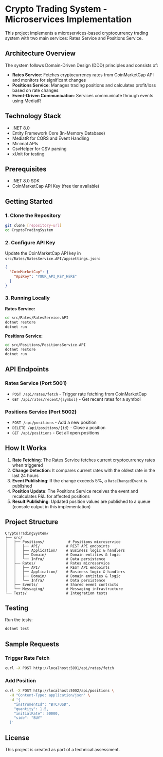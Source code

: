 # Crypto Trading System - Microservices Implementation

This project implements a microservices-based cryptocurrency trading system with two main services: Rates Service and Positions Service.

## Architecture Overview

The system follows Domain-Driven Design (DDD) principles and consists of:

- **Rates Service**: Fetches cryptocurrency rates from CoinMarketCap API and monitors for significant changes
- **Positions Service**: Manages trading positions and calculates profit/loss based on rate changes
- **Event-Driven Communication**: Services communicate through events using MediatR

## Technology Stack

- .NET 8.0
- Entity Framework Core (In-Memory Database)
- MediatR for CQRS and Event Handling
- Minimal APIs
- CsvHelper for CSV parsing
- xUnit for testing

## Prerequisites

- .NET 8.0 SDK
- CoinMarketCap API Key (free tier available)

## Getting Started

### 1. Clone the Repository

```bash
git clone [repository-url]
cd CryptoTradingSystem
```

### 2. Configure API Key

Update the CoinMarketCap API key in `src/Rates/RatesService.API/appsettings.json`:

```json
{
  "CoinMarketCap": {
    "ApiKey": "YOUR_API_KEY_HERE"
  }
}
```

### 3. Running Locally

**Rates Service:**
```bash
cd src/Rates/RatesService.API
dotnet restore
dotnet run
```

**Positions Service:**
```bash
cd src/Positions/PositionsService.API
dotnet restore
dotnet run
```

## API Endpoints

### Rates Service (Port 5001)

- `POST /api/rates/fetch` - Trigger rate fetching from CoinMarketCap
- `GET /api/rates/recent/{symbol}` - Get recent rates for a symbol

### Positions Service (Port 5002)

- `POST /api/positions` - Add a new position
- `DELETE /api/positions/{id}` - Close a position
- `GET /api/positions` - Get all open positions

## How It Works

1. **Rate Fetching**: The Rates Service fetches current cryptocurrency rates when triggered
2. **Change Detection**: It compares current rates with the oldest rate in the last 24 hours
3. **Event Publishing**: If the change exceeds 5%, a `RateChangedEvent` is published
4. **Position Update**: The Positions Service receives the event and recalculates P&L for affected positions
5. **Result Publishing**: Updated position values are published to a queue (console output in this implementation)

## Project Structure

```
CryptoTradingSystem/
├── src/
│   ├── Positions/           # Positions microservice
│   │   ├── API/            # REST API endpoints
│   │   ├── Application/    # Business logic & handlers
│   │   ├── Domain/         # Domain entities & logic
│   │   └── Infra/          # Data persistence
│   ├── Rates/              # Rates microservice
│   │   ├── API/            # REST API endpoints
│   │   ├── Application/    # Business logic & handlers
│   │   ├── Domain/         # Domain entities & logic
│   │   └── Infra/          # Data persistence
│   ├── Events/             # Shared event contracts
│   └── Messaging/          # Messaging infrastructure
└── Tests/                  # Integration tests
```

## Testing

Run the tests:
```bash
dotnet test
```

## Sample Requests

### Trigger Rate Fetch
```bash
curl -X POST http://localhost:5001/api/rates/fetch
```

### Add Position
```bash
curl -X POST http://localhost:5002/api/positions \
  -H "Content-Type: application/json" \
  -d '{
    "instrumentId": "BTC/USD",
    "quantity": 1.5,
    "initialRate": 50000,
    "side": "BUY"
  }'
```

## License

This project is created as part of a technical assessment.
